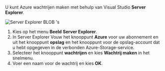 U kunt Azure wachtrijen maken met behulp van Visual Studio **Server Explorer**.

![Server Explorer BLOB 's][Image1]

1. Kies op het menu **Beeld** **Server Explorer**.
2. In Server Explorer Vouw het knooppunt **Azure** voor uw abonnement en uit het knooppunt **opslag** en het knooppunt voor de opslag-account dat u hebt opgegeven in de verbonden Azure-Storage-service.
3. Selecteer het knooppunt **wachtrijen** en kies **Wachtrij maken** in het snelmenu.
4. Voer een naam voor de wachtrij en kies **OK**.   


[Image1]: ./media/vs-create-queue-in-server-explorer/vs-storage-queues-create-in-server-explorer.png
